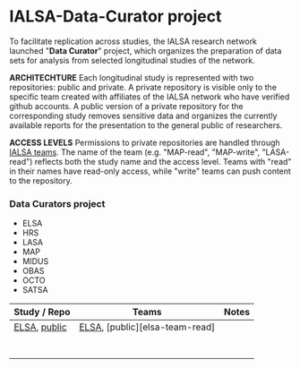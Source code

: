 IALSA-Data-Curator project
===

To facilitate replication across studies, the IALSA research network launched "**Data Curator**" project, which organizes the preparation of data sets for analysis from selected longitudinal studies of the network. 

**ARCHITECHTURE** Each longitudinal study is represented with two repositories: public and private. A private repository is visible only to the specific team created with affiliates of the IALSA network who have verified github accounts. A public version of a private repository for the corresponding study removes sensitive data and organizes the currently available reports for the presentation to the general public of researchers. 

**ACCESS LEVELS** Permissions to private repositories are handled through [IALSA teams](https://github.com/orgs/IALSA/teams). The name of the team (e.g. "MAP-read", "MAP-write", "LASA-read") reflects both the study name and the access level. Teams with "read" in their names have read-only access, while "write" teams can push content to the repository. 
 

 ### Data Curators project

 - ELSA
 - HRS
 - LASA
 - MAP
 - MIDUS
 - OBAS
 - OCTO
 - SATSA
 
|Study / Repo  |Teams  |Notes  |
|---|---|---|
|[ELSA][elsa-repo-private], [public][elsa-repo-public]|[ELSA][elsa-team-write], [public][elsa-team-read]  |  |
|  |  |  |
|  |  |  |
|  |  |  |
|  |  |  |
|  |  |  |
|  |  |  |
|  |  |  |
 
[elsa-repo-private]:https://github.com/IALSA/ELSA
[elsa-repo-public]:https://github.com/IALSA/ELSA-public
[hrs-repo-private]:https://github.com/IALSA/HRS
[hrs-repo-public]:https://github.com/IALSA/HRS-public
[lasa-repo-private]:https://github.com/IALSA/LASA
[lasa-repo-public]:https://github.com/IALSA/LASA-public
[map-repo-private]:https://github.com/IALSA/MAP
[map-repo-public]:https://github.com/IALSA/MAP-public
[midus-repo-private]:https://github.com/IALSA/MIDUS
[midus-repo-public]:https://github.com/IALSA/MIDUS-public
[obas-repo-private]:https://github.com/IALSA/OBAS
[obas-repo-public]:https://github.com/IALSA/OBAS-public
[octo-repo-private]:https://github.com/IALSA/OCTO-Twin
[octo-repo-public]:https://github.com/IALSA/OCTO-Twin-public
[satsa-repo-private]:https://github.com/IALSA/SATSA
[satsa-repo-public]:https://github.com/IALSA/SATSA-public


[elsa-team-write]:
[elsa-team-read]:
[hrs-team-write]:
[hrs-team-read]:
[lasa-team-write]:
[lasa-team-read]:
[map-team-write]:
[map-team-read]:
[midus-team-write]:
[midus-team-read]:
[obas-team-write]:
[obas-team-read]:
[octo-team-write]:
[octo-team-read]:
[satsa-team-write]:
[satsa-team-read]:


 
